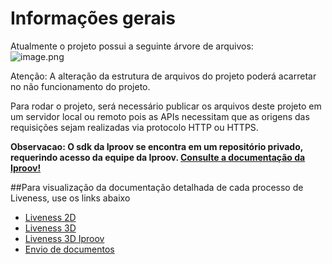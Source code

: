 # Informações gerais

Atualmente o projeto possui a seguinte árvore de arquivos:
<br>
![image.png](https://i.ibb.co/c8bkfpv/image.png)

Atenção: A alteração da estrutura de arquivos do projeto poderá acarretar no não funcionamento do projeto.

Para rodar o projeto, será necessário publicar os arquivos deste projeto em um servidor local ou remoto pois as APIs necessitam que as origens das requisições sejam realizadas via protocolo HTTP ou HTTPS.

**Observacao: O sdk da Iproov se encontra em um repositório privado, requerindo acesso da equipe da Iproov. [Consulte a documentação da Iproov!](https://github.com/iProov/web)**

##Para visualização da documentação detalhada de cada processo de Liveness, use os links abaixo

- [Liveness 2D](https://github.com/oititec/liveness-js-example/blob/main/liveness-2d/README.md)
- [Liveness 3D](https://github.com/oititec/liveness-js-example/blob/main/liveness-3d/README.md)
- [Liveness 3D Iproov](https://github.com/oititec/liveness-js-example/blob/main/liveness-iproov/README.md)
- [Envio de documentos](https://github.com/oititec/liveness-js-example/blob/main/send-documents/README.md)
